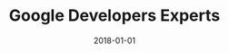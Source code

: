 ---
layout: site
title: "Google Developers Experts"
date: 2018-01-01
categories: [google]
version: 5.0.3
major: 5
minor: 0
patch: 3
slug: google-developers-experts
link: https://www.gdeapp.com/
permalink: /sites/:slug
---